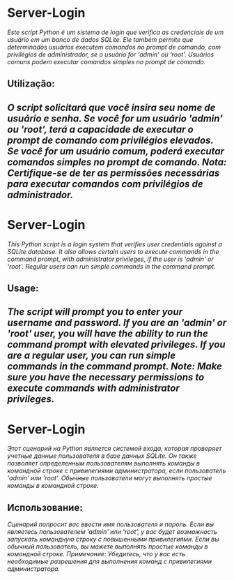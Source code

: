 
# Server-Login
*Este script Python é um sistema de login que verifica as credenciais de um usuário em um banco de dados SQLite. Ele também permite que determinados usuários executem comandos no prompt de comando, com privilégios de administrador, se o usuário for 'admin' ou 'root'. Usuários comuns podem executar comandos simples no prompt de comando.*

## Utilização:
*O script solicitará que você insira seu nome de usuário e senha.
Se você for um usuário 'admin' ou 'root', terá a capacidade de executar o prompt de comando com privilégios elevados.
Se você for um usuário comum, poderá executar comandos simples no prompt de comando.
Nota: Certifique-se de ter as permissões necessárias para executar comandos com privilégios de administrador.*
---
# Server-Login
*This Python script is a login system that verifies user credentials against a SQLite database. It also allows certain users to execute commands in the command prompt, with administrator privileges, if the user is 'admin' or 'root'. Regular users can run simple commands in the command prompt.*

## Usage:
*The script will prompt you to enter your username and password.
If you are an 'admin' or 'root' user, you will have the ability to run the command prompt with elevated privileges.
If you are a regular user, you can run simple commands in the command prompt.
Note: Make sure you have the necessary permissions to execute commands with administrator privileges.*
---


# Server-Login
*Этот сценарий на Python является системой входа, которая проверяет учетные данные пользователя в базе данных SQLite. Он также позволяет определенным пользователям выполнять команды в командной строке с привилегиями администратора, если пользователь 'admin' или 'root'. Обычные пользователи могут выполнять простые команды в командной строке.*

## Использование:
*Сценарий попросит вас ввести имя пользователя и пароль.
Если вы являетесь пользователем 'admin' или 'root', у вас будет возможность запускать командную строку с повышенными привилегиями.
Если вы обычный пользователь, вы можете выполнять простые команды в командной строке.
Примечание: Убедитесь, что у вас есть необходимые разрешения для выполнения команд с привилегиями администратора.*
